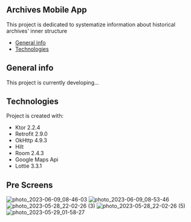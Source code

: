 ## Archives Mobile App
This project is dedicated to systematize information about historical archives' inner structure
* [General info](#general-info)
* [Technologies](#technologies)

## General info
This project is currently developing...
	
## Technologies
Project is created with:
* Ktor 2.2.4
* Retrofit 2.9.0
* OkHttp 4.9.3
* Hilt
* Room 2.4.3
* Google Maps Api
* Lottie 3.3.1

## Pre Screens

![photo_2023-06-09_08-46-03](https://github.com/Rynates/ArchiveMobile/assets/137427108/18cdb92c-db64-4679-a5e3-eda2b74de748)
![photo_2023-06-09_08-53-46](https://github.com/Rynates/ArchiveMobile/assets/137427108/009ac080-f65b-44a5-ba5b-c69ac30a804d)
![photo_2023-05-28_22-02-26 (3)](https://github.com/Rynates/ArchiveMobile/assets/137427108/44d3e442-f2e7-4c98-9abc-c781a36ba4e8)
![photo_2023-05-28_22-02-26 (5)](https://github.com/Rynates/ArchiveMobile/assets/137427108/b5ad0600-29ac-4df9-9984-485b534d444b)
![photo_2023-05-29_01-58-27](https://github.com/Rynates/ArchiveMobile/assets/137427108/15d88a06-9199-41f9-b316-0a6372dff4b1)
